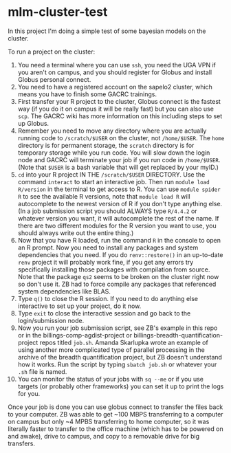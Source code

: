 
# mlm-cluster-test

<!-- badges: start -->
<!-- badges: end -->

In this project I'm doing a simple test of some bayesian models on the cluster.

To run a project on the cluster:
1. You need a terminal where you can use `ssh`, you need the UGA VPN if you aren't on campus, and you should register for Globus and install Globus personal connect.
2. You need to have a registered account on the sapelo2 cluster, which means you have to finish some GACRC trainings.
3. First transfer your R project to the cluster, Globus connect is the fastest way (if you do it on campus it will be really fast) but you can also use `scp`. The GACRC wiki has more information on this including steps to set up Globus.
4. Remember you need to move any directory where you are actually running code to `/scratch/$USER` on the cluster, not `/home/$USER`. The `home` directory is for permanent storage, the `scratch` directory is for temporary storage while you run code. You will slow down the login node and GACRC will terminate your job if you run code in `/home/$USER`. (Note that `$USER` is a bash variable that will get replaced by your myID.)
5. `cd` into your R project IN THE `/scratch/$USER` DIRECTORY. Use the command `interact` to start an interactive job. Then run `module load R/version` in the terminal to get access to R. You can use `module spider R` to see the available R versions, note that `module load R` will autocomplete to the newest version of R if you don't type anything else. (In a job submission script you should ALWAYS type `R/4.4.2` or whatever version you want, it will autocomplete the rest of the name. If there are two different modules for the R version you want to use, you should always write out the entire thing.)
6. Now that you have R loaded, run the command `R` in the console to open an R prompt. Now you need to install any packages and system dependencies that you need. If you do `renv::restore()` in an up-to-date `renv` project it will probably work fine, if you get any errors try specifically installing those packages with compilation from source. Note that the package `qs2` seems to be broken on the cluster right now so don't use it. ZB had to force compile any packages that referenced system dependencies like BLAS.
7. Type `q()` to close the R session. If you need to do anything else interactive to set up your project, do it now.
8. Type `exit` to close the interactive session and go back to the login/submission node.
9. Now you run your job submission script, see ZB's example in this repo or in the billings-comp-agdist-project or billings-breadth-quantification-project repos titled `job.sh`. Amanda Skarlupka wrote an example of using another more complicated type of parallel processing in the archive of the breadth quantification project, but ZB doesn't understand how it works. Run the script by typing `sbatch job.sh` or whatever your `.sh` file is named.
10. You can monitor the status of your jobs with `sq --me` or if you use targets (or probably other frameworks) you can set it up to print the logs for you.

Once your job is done you can use globus connect to transfer the files back to your computer. ZB was able to get ~100 MBPS transferring to a computer on campus but only ~4 MPBS transferring to home computer, so it was literally faster to transfer to the office machine (which has to be powered on and awake), drive to campus, and copy to a removable drive for big transfers.
